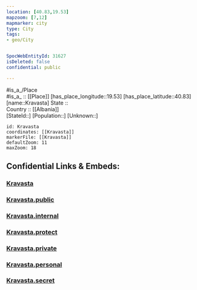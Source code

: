 ```yaml
---
location: [40.83,19.53] 
mapzoom: [7,12] 
mapmarker: city 
type: City
tags:
- geo/City


SpocWebEntityId: 31627
isDeleted: false
confidential: public

---
```

#is_a_/Place  
#is_a_ :: [[Place]] 
[has_place_longitude::19.53] 
[has_place_latitude::40.83] 
[name::Kravasta] 
State ::  
Country :: [[Albania]]  
[StateId::] 
[Population::] 
[Unknown::] 


```leaflet
id: Kravasta
coordinates: [[Kravasta]] 
markerFile: [[Kravasta]] 
defaultZoom: 11 
maxZoom: 18
```


## Confidential Links & Embeds: 

### [Kravasta](/_Standards/Earth/Continent/Europe/Europe~South/Albania/Counties~Albania/Fier/City/Kravasta.md) 

### [Kravasta.public](/_public/Earth/Continent/Europe/Europe~South/Albania/Counties~Albania/Fier/City/Kravasta.public.md) 

### [Kravasta.internal](/_internal/Earth/Continent/Europe/Europe~South/Albania/Counties~Albania/Fier/City/Kravasta.internal.md) 

### [Kravasta.protect](/_protect/Earth/Continent/Europe/Europe~South/Albania/Counties~Albania/Fier/City/Kravasta.protect.md) 

### [Kravasta.private](/_private/Earth/Continent/Europe/Europe~South/Albania/Counties~Albania/Fier/City/Kravasta.private.md) 

### [Kravasta.personal](/_personal/Earth/Continent/Europe/Europe~South/Albania/Counties~Albania/Fier/City/Kravasta.personal.md) 

### [Kravasta.secret](/_secret/Earth/Continent/Europe/Europe~South/Albania/Counties~Albania/Fier/City/Kravasta.secret.md)


